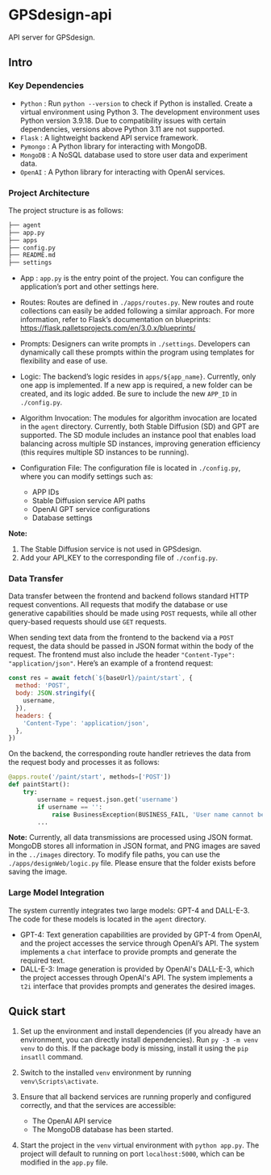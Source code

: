 # GPSdesign-api

API server for GPSdesign.

## Intro

### Key Dependencies

- `Python` : Run `python --version` to check if Python is installed. Create a virtual environment using Python 3. The development environment uses Python version 3.9.18. Due to compatibility issues with certain dependencies, versions above Python 3.11 are not supported.
- `Flask` : A lightweight backend API service framework.
- `Pymongo` : A Python library for interacting with MongoDB.
- `MongoDB` : A NoSQL database used to store user data and experiment data.
- `OpenAI` : A Python library for interacting with OpenAI services.

### Project Architecture

The project structure is as follows:

```sh
├── agent
├── app.py
├── apps
├── config.py
├── README.md
├── settings

```

- App : `app.py` is the entry point of the project. You can configure the application’s port and other settings here.
- Routes: Routes are defined in `./apps/routes.py`. New routes and route collections can easily be added following a similar approach. For more information, refer to Flask’s documentation on blueprints: <https://flask.palletsprojects.com/en/3.0.x/blueprints/>

- Prompts: Designers can write prompts in `./settings`. Developers can dynamically call these prompts within the program using templates for flexibility and ease of use.
- Logic: The backend’s logic resides in `apps/${app_name}`. Currently, only one app is implemented. If a new app is required, a new folder can be created, and its logic added. Be sure to include the new `APP_ID` in `./config.py`.
- Algorithm Invocation: The modules for algorithm invocation are located in the `agent` directory. Currently, both Stable Diffusion (SD) and GPT are supported. The SD module includes an instance pool that enables load balancing across multiple SD instances, improving generation efficiency (this requires multiple SD instances to be running).
- Configuration File: The configuration file is located in `./config.py`, where you can modify settings such as:
  - APP IDs
  - Stable Diffusion service API paths
  - OpenAI GPT service configurations
  - Database settings

**Note:**
1. The Stable Diffusion service is not used in GPSdesign.
2. Add your API_KEY to the corresponding file of `./config.py`.

### Data Transfer

Data transfer between the frontend and backend follows standard HTTP request conventions. All requests that modify the database or use generative capabilities should be made using `POST` requests, while all other query-based requests should use `GET` requests.

When sending text data from the frontend to the backend via a `POST` request, the data should be passed in JSON format within the body of the request. The frontend must also include the header `"Content-Type": "application/json"`. Here’s an example of a frontend request:

```javascript
const res = await fetch(`${baseUrl}/paint/start`, {
  method: 'POST',
  body: JSON.stringify({
    username,
  }),
  headers: {
    'Content-Type': 'application/json',
  },
})
```

On the backend, the corresponding route handler retrieves the data from the request body and processes it as follows:

```python
@apps.route('/paint/start', methods=['POST'])
def paintStart():
    try:
        username = request.json.get('username')
        if username == '':
            raise BusinessException(BUSINESS_FAIL, 'User name cannot be empty')
        ...
```

**Note:** Currently, all data transmissions are processed using JSON format. MongoDB stores all information in JSON format, and PNG images are saved in the `../images` directory. To modify file paths, you can use the `./apps/designWeb/logic.py` file. Please ensure that the folder exists before saving the image.

### Large Model Integration

The system currently integrates two large models: GPT-4 and DALL-E-3. The code for these models is located in the `agent` directory.

- GPT-4: Text generation capabilities are provided by GPT-4 from OpenAI, and the project accesses the service through OpenAI’s API. The system implements a `chat` interface to provide prompts and generate the required text.
- DALL-E-3: Image generation is provided by OpenAI's DALL-E-3, which the project accesses through OpenAI's API. The system implements a `t2i` interface that provides prompts and generates the desired images.

## Quick start

1. Set up the environment and install dependencies (if you already have an environment, you can directly install dependencies).
   Run `py -3 -m venv venv` to do this. If the package body is missing, install it using the `pip insatll` command.

2. Switch to the installed `venv` environment by running `venv\Scripts\activate`.

3. Ensure that all backend services are running properly and configured correctly, and that the services are accessible:

   - The OpenAI API service
   - The MongoDB database has been started.

4. Start the project in the `venv` virtual environment with `python app.py`. The project will default to running on port `localhost:5000`, which can be modified in the `app.py` file.
